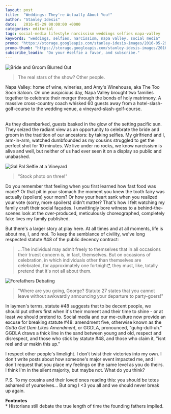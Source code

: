```yaml
---
layout: post
title:  "Weddings: They're Actually About You!"
author: "Stanley Idesis"
date:   2016-05-29 00:00:00 +0000
categories: editorial
tags: social-media lifestyle narcissism weddings selfies napa-valley
keywords: "weddings, selfies, narcissism, napa valley, social media"
promo: "https://storage.googleapis.com/stanley-idesis-images/2016-05-29-weddings-theyre-about-you/splash-not-about-them.jpg"
promo-thumb: "https://storage.googleapis.com/stanley-idesis-images/2016-05-29-weddings-theyre-about-you/splash-not-about-them-thumb.jpg"
subscribe_leadin: "Do your #selfie a favor, and subscribe."
---
```

![Bride and Groom Blurred Out](https://storage.googleapis.com/stanley-idesis-images/2016-05-29-weddings-theyre-about-you/splash-not-about-them.jpg "Bride and Groom Blurred Out")

>The real stars of the show? Other people.

Napa Valley: home of wine, wineries, and Amy's Winehouse, aka The Too Soon Saloon. On one auspicious day, Napa Valley brought two families together to celebrate their merger through the bonds of holy matrimony. A massive cross-country coach whisked 60 guests away from a hotel-slash-golf-course to the wedding venue, a vineyard-slash-golf-course.<br>
<!--more-->
<br>As they disembarked, guests basked in the glow of the setting pacific sun. They seized the radiant view as an opportunity to celebrate the bride and groom in the tradition of our ancestors: by taking selfies. My girlfriend and I, arm-in-arm, watched dumbfounded as my cousins struggled to get the perfect shot for 10 minutes. We live under no rocks, we know narcissism is alive and well, but neither of us had ever seen it on a display so public and unabashed.

![Gal Pal Selfie at a Vineyard](https://storage.googleapis.com/stanley-idesis-images/2016-05-29-weddings-theyre-about-you/yas-betch.jpg "Gal Pal Selfie at a Vineyard")

>"Stock photo on three!"

Do you remember that feeling when you first learned how fast food was made? Or that pit in your stomach the moment you knew the tooth fairy was actually (spoilers) your mom? Or how your heart sank when you realized your vote (sorry, more spoilers) didn't matter? That's how I felt watching my family craft their social façades. I unwittingly bore witness to a behind-the-scenes look at the over-produced, meticulously choreographed, completely fake lives my family published.<br>

But there's a larger story at play here. At all times and at all moments, life is about me, I, and moi. To keep the semblance of civility, we've long respected statute #48 of the public decency contract:

>...The individual may admit freely to themselves that in all occasions their truest concern is, in fact, themselves. But on occasions of celebration, in which individuals other than themselves are celebrated, for approximately one fortnight[\*](#first-note), they must, like, totally pretend that it's not all about them.

![Forefathers Debating](https://storage.googleapis.com/stanley-idesis-images/2016-05-29-weddings-theyre-about-you/founding-fathers-signing-something-important.jpg "Forefathers Debating")

>"Where are you going, George? Statute 27 states that you cannot leave without awkwardly announcing your departure to party-goers!"

In laymen's terms, statute #48 suggests that to be decent people, we should put others first when it's their moment and their time to shine - or at least we should pretend to. Social media and our me-culture now provide an excuse for breaking statute #48: amendment five, otherwise known as the *Gotta Get Dem Likes Amendment*, or GGDLA, pronounced, "guhg-dull-uh." GGDLA draws a thick line in the sand between young and old, respect and disrespect, and those who stick by statute #48, and those who claim it, "isnt reel and ur makin this up."<br>

I respect other people's limelight. I don't twist their victories into my own. I don't write posts about how someone's major event impacted me, and I don't request that you place my feelings on the same level as you do theirs. I think I'm in the silent majority, but maybe not. What do you think?<br>

P.S. To my cousins and their loved ones reading this: you should be totes ashamed of yourselves... But omg I <3 you all and we should never break up again.

**Footnotes**<br>
<a name="first-note"></a>
\* Historians still debate the true length of time the founding fathers implied.
